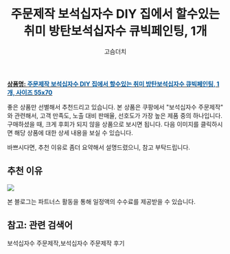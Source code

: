 ﻿---
layout: post
title: "주문제작 보석십자수 DIY 집에서 할수있는 취미 방탄보석십자수 큐빅페인팅, 1개"
author: 고슴더치
categories: [가구/인테리어]
tags: [보석십자수 주문제작, 보석십자수 주문제작 후기]
image: https://static.coupangcdn.com/image/vendor_inventory/3ee0/12cbe13e0c5ccfc994d29c3ca67b80f8997590b6749456e92c09363244c1.jpg
description: "쿠팡에서 보석십자수 주문제작 관련 상품으로 가장 고객 선호도가 높은 제품 중 하나입니다."
---

<a href="https://link.coupang.com/re/AFFSDP?lptag=AF7868842&pageKey=1755716500&itemId=2990224367&vendorItemId=70978528544&traceid=V0-153-5c6ce5526b87a93d"><b>상품명: <font color='#01579B'>주문제작 보석십자수 DIY 집에서 할수있는 취미 방탄보석십자수 큐빅페인팅, 1개, 사이즈 55x70</font></b></a>

좋은 상품만 선별해서 추천드리고 있습니다.
본 상품은 쿠팡에서 "보석십자수 주문제작" 와 관련해서, 고객 만족도, 노출 대비 판매율, 선호도가 가장 높은 제품 중의 하나입니다.
구매하셨을 때, 크게 후회가 되지 않을 상품으로 보시면 됩니다.
다음 이미지를 클릭하시면 해당 상품에 대한 상세 내용을 보실 수 있습니다.

바쁘시다면, 추천 이유로 좀더 요약해서 설명드렸으니, 참고 부탁드립니다.

## 추천 이유

<a href="https://link.coupang.com/re/AFFSDP?lptag=AF7868842&pageKey=1755716500&itemId=2990224367&vendorItemId=70978528544&traceid=V0-153-5c6ce5526b87a93d"><img src="https://thumbnail10.coupangcdn.com/thumbnails/remote/q89/image/vendor_inventory/10e5/7f502b526cdb52e9f3ff4411962a1de4abed443447ba71d4022243661f1b.JPG"></a>

본 블로그는 파트너스 활동을 통해 일정액의 수수료를 제공받을 수 있습니다.

## 참고: 관련 검색어

보석십자수 주문제작,보석십자수 주문제작 후기
